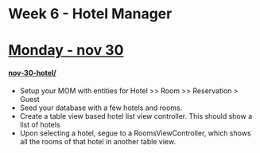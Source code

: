 Week 6 - Hotel Manager
======================

# [Monday - nov 30](nov-30-hotel/)
#### [nov-30-hotel/](nov-30-hotel/)
* Setup your MOM with entities for Hotel >> Room >> Reservation > Guest
* Seed your database with a few hotels and rooms.
* Create a table view based hotel list view controller. This should show a list of hotels
* Upon selecting a hotel, segue to a RoomsViewController, which shows all the rooms of that hotel in another table view.

